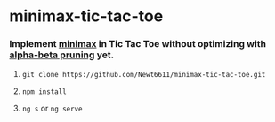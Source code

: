# minimax-tic-tac-toe

### Implement [minimax](https://en.wikipedia.org/wiki/Minimax) in Tic Tac Toe without optimizing with [alpha-beta pruning](https://en.wikipedia.org/wiki/Alpha%E2%80%93beta_pruning) yet.

1. ```git clone https://github.com/Newt6611/minimax-tic-tac-toe.git```

2. ```npm install```

3. ```ng s```
or
```ng serve```
